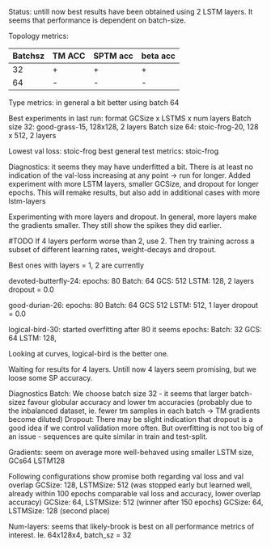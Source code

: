 Status: untill now best results have been obtained using 2 LSTM layers. 
It seems that performance is dependent on batch-size. 

Topology metrics: 

| Batchsz      | TM ACC | SPTM acc| beta acc |
| ----------- | ----------- | ----------- | ----------- |
| 32      | +  | + | + |
| 64   |  -        | - | - |

Type metrics: in general a bit better using batch 64

Best experiments in last run: format GCSize x LSTMS x num layers
Batch size 32: good-grass-15, 128x128, 2 layers
Batch size 64: stoic-frog-20, 128 x 512, 2 layers

Lowest val loss: 
stoic-frog 
best general test metrics:
stoic-frog 


Diagnostics: it seems they may have underfitted a bit. There is at least no indication of the val-loss increasing at any point -> run for longer. Added experiment with more LSTM layers, smaller GCSize, and dropout for longer epochs. This will remake results, but also add in additional cases with more lstm-layers

Experimenting with more layers and dropout. In general, more layers make the gradients smaller. They still show the spikes they did earlier. 

#TODO If 4 layers perform worse than 2, use 2. Then try training across a subset of different learning rates, weight-decays and dropout.


Best ones with layers = 1, 2 are currently 

devoted-butterfly-24: 
epochs: 80
Batch: 64
GCS: 512
LSTM: 128, 2 layers
dropout = 0.0

good-durian-26: 
epochs: 80 
Batch: 64 
GCS 512
LSTM: 512, 1 layer
dropout = 0.0


logical-bird-30: started overfitting after 80 it seems
epochs: 
Batch: 32
GCS: 64 
LSTM: 128, 


Looking at curves, logical-bird is the better one.

Waiting for results for 4 layers.
Untill now 4 layers seem promising, but we loose some SP accuracy. 


Diagnostics
Batch:
We choose batch size 32 - it seems that larger batch-sizez favour globular accuracy and lower tm accuracies (probably due to the inbalanced dataset, ie. fewer tm samples in each batch -> TM gradients become diluted)
Dropout:
There may be slight indication that dropout is a good idea if we control validation more often. But overfitting is not too big of an issue - sequences are quite similar in train and test-split.

Gradients: seem on average more well-behaved using smaller LSTM size, GCs64 LSTM128

Following configurations show promise both regarding val loss and val overlap
GCSize: 128, LSTMSize: 512 (was stopped early but learned well, already within 100 epochs comparable val loss and accuracy, lower overlap accuracy)
GCSize: 64, LSTMSize: 512 (winner after 150 epochs)	
GCSize: 64, LSTMSize: 128 (second place)


Num-layers: seems that likely-brook is best on all performance metrics of interest. 
	Ie. 64x128x4, batch_sz = 32 



